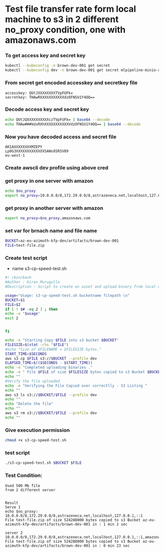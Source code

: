 # Test file transfer rate form local machine to s3 in 2 different no_proxy condition, one with amazonaws.com
### To get access key and secret key
```sh
kubectl --kubeconfig -n brown-dev-001 get secret
kubectl --kubeconfig dev -n brown-dev-001 get secret mlpipeline-minio-artifact -o yaml
```

### From secret get encoded accesskey and secretkey file
```t
accesskey: QUtJXXXXXXXXTVpFUFk=
secretkey: THAwRXXXXXXXXXXXdzOFNSU1Y4OQ==
```

### Decode access key and secret key
```sh
echo QUtJQXXXXXXXXXXczTVpFUFk= | base64 --decode
echo THAw###kUxRXhXXXXXXXXXXXVdzOFNSU1Y4OQ== | base64 --decode
```

### Now you have decoded access and secret file
```t
AKIAXXXXXXXXMZEPY
Lp0G3XXXXXXXXXXXXXSAWs8SRSV89
eu-west-1
```

### Create awscli dev profile using above cred

### get proxy in one server with amazon
```sh
echo $no_proxy
export no_proxy=10.0.0.0/8,172.29.0.0/8,astrazeneca.net,localhost,127.0.0.1,::1
```

### get proxy in another server with amazon
```sh
export no_proxy=$no_proxy,amazonaws.com
```

### set var for brnach name and file name
```sh
BUCKET=az-eu-azimuth-kfp-dev/artifacts/brown-dev-001
FILE=test-file.zip
```

### Create test script 
- name s3-cp-speed-test.sh
```sh
#! /bin/bash
#Author : Kiran Murugulla
#Description : Script to create an asset and upload binary from local machine into an S3 bucket

usage="Usage: s3-cp-speed-test.sh bucketname filepath \n"
BUCKET=$1
FILE=$2
if [ ! $# -eq 2 ] ; then
echo -e "$usage"
exit 2


fi

echo -e "Starting Copy $FILE into s3 bucket $BUCKET"
FILESIZE=$(stat -c%s "$FILE")
#echo "Size of $FILENAME = $FILESIZE bytes."
START_TIME=$SECONDS
aws s3 cp $FILE s3://$BUCKET --profile dev
ELAPSED_TIME=$(($SECONDS - $START_TIME))
echo -e "Completed uploading binaries ."
echo -e " File $FILE of size $FILESIZE bytes copied to s3 Bucket $BUCKET in : $(($ELAPSED_TIME/60)) min $(($ELAPSED_TIME%60)) sec \n"
echo ""
#Verify the file uploaded
echo -e "Verifying the File Copied over correctlly - S3 Listing "
echo ""
aws s3 ls s3://$BUCKET/$FILE --profile dev
echo ""
echo "Delete the file"
echo ""
aws s3 rm s3://$BUCKET/$FILE --profile dev
echo ""
```

### Give execution permission
```sh
chmod +x s3-cp-speed-test.sh
```

### test script
```sh
./s3-cp-speed-test.sh $BUCKET $FILE
```

### Test Condition:
```t
Used 500 Mb file
from 2 different server


Result
Serve 1
echo $no_proxy: 10.0.0.0/8,172.29.0.0/8,astrazeneca.net,localhost,127.0.0.1,::1
File test-file.zip of size 524288000 bytes copied to s3 Bucket az-eu-azimuth-kfp-dev/artifacts/brown-dev-001 in : 1 min 2 sec 

server 2
10.0.0.0/8,172.29.0.0/8,astrazeneca.net,localhost,127.0.0.1,::1,amazonaws.com
File test-file.zip of size 524288000 bytes copied to s3 Bucket az-eu-azimuth-kfp-dev/artifacts/brown-dev-001 in : 0 min 23 sec 
```